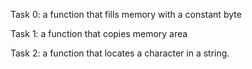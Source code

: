 Task 0: a function that fills memory with a constant byte

Task 1: a function that copies memory area

Task 2: a function that locates a character in a string.
